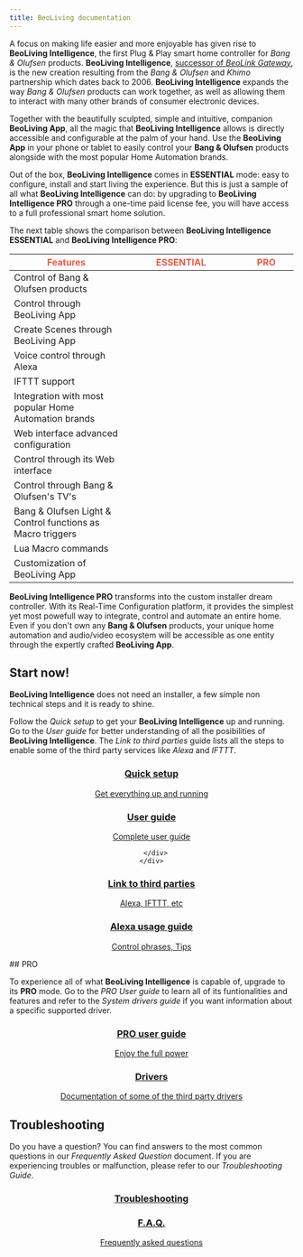 ```yaml
---
title: BeoLiving documentation
---
```




A focus on making life easier and more enjoyable has given rise to **BeoLiving Intelligence**, the first Plug & Play smart home 
controller for _Bang & Olufsen_ products. **BeoLiving Intelligence**, [successor of _BeoLink Gateway_](http://www.ikatu.us/beolink-gateway.html), 
is the new creation resulting from the _Bang & Olufsen_ and _Khimo_ partnership which dates back to 2006. **BeoLiving Intelligence** expands the 
way _Bang & Olufsen_ products can work together, as well as allowing them to interact with many other brands of consumer electronic devices.

Together with the beautifully sculpted, simple and intuitive, companion **BeoLiving App**, all the magic that **BeoLiving Intelligence** allows 
is directly accessible and configurable at the palm of your hand. Use the **BeoLiving App** in your phone or tablet to easily control your **Bang 
& Olufsen** products alongside with the most popular Home Automation brands.

Out of the box, **BeoLiving Intelligence** comes in **ESSENTIAL** mode: easy to configure, install and start living the experience. But this is just a
 sample of all what **BeoLiving Intelligence** can do: by upgrading to **BeoLiving Intelligence PRO** through a one-time paid license fee, you 
will have access to a full professional smart home solution.

The next table shows the comparison between **BeoLiving Intelligence ESSENTIAL** and **BeoLiving Intelligence PRO**:

<table class="table">
  <thead>
    <tr style="color: #eb5946">
      <th scope="col" style="width: 40%">Features</th>
      <th scope="col" class="text-center">ESSENTIAL</th>
      <th scope="col" class="text-center">PRO</th>
    </tr>
  </thead>
  <tbody>
    <tr>
      <td>Control of Bang & Olufsen products</td>
      <td class="text-center">
        <i class="fa fa-check" style="color: #eb5946"></i>
      </td>
      <td class="text-center">
        <i class="fa fa-check" style="color: #eb5946"></i>
      </td>
    </tr>
    <tr>
      <td>Control through BeoLiving App</td>
      <td class="text-center">
        <i class="fa fa-check" style="color: #eb5946"></i>
      </td>
      <td class="text-center">
        <i class="fa fa-check" style="color: #eb5946"></i>
      </td>
    </tr>
    <tr>
      <td>Create Scenes through BeoLiving App</td>
      <td class="text-center">
        <i class="fa fa-check" style="color: #eb5946"></i>
      </td>
      <td class="text-center">
        <i class="fa fa-check" style="color: #eb5946"></i>
      </td>
    </tr>
    <tr>
      <td>Voice control through Alexa</td>
      <td class="text-center">
        <i class="fa fa-check" style="color: #eb5946"></i>
      </td>
      <td class="text-center">
        <i class="fa fa-check" style="color: #eb5946"></i>
      </td>
    </tr>
    <tr>
      <td>IFTTT support</td>
      <td class="text-center">
        <i class="fa fa-check" style="color: #eb5946"></i>
      </td>
      <td class="text-center">
        <i class="fa fa-check" style="color: #eb5946"></i>
      </td>
    </tr>
    <tr>
      <td>Integration with most popular Home Automation brands</td>
      <td class="text-center">
      </td>
      <td class="text-center">
        <i class="fa fa-check" style="color: #eb5946"></i>
      </td>
    </tr>
    <tr>
      <td>Web interface advanced configuration</td>
      <td class="text-center">
      </td>
      <td class="text-center">
        <i class="fa fa-check" style="color: #eb5946"></i>
      </td>
    </tr>
    <tr>
      <td>Control through its Web interface</td>
      <td class="text-center">
      </td>
      <td class="text-center">
        <i class="fa fa-check" style="color: #eb5946"></i>
      </td>
    </tr>
    <tr>
      <td>Control through Bang & Olufsen's TV's</td>
      <td class="text-center">
      </td>
      <td class="text-center">
        <i class="fa fa-check" style="color: #eb5946"></i>
      </td>
    </tr>
    <tr>
      <td>Bang & Olufsen Light & Control functions as Macro triggers</td>
      <td class="text-center">
      </td>
      <td class="text-center">
        <i class="fa fa-check" style="color: #eb5946"></i>
      </td>
    </tr>
    <tr>
      <td>Lua Macro commands</td>
      <td class="text-center">
      </td>
      <td class="text-center">
        <i class="fa fa-check" style="color: #eb5946"></i>
      </td>
    </tr>
    <tr>
      <td>Customization of BeoLiving App</td>
      <td class="text-center">
      </td>
      <td class="text-center">
        <i class="fa fa-check" style="color: #eb5946"></i>
      </td>
    </tr>
  </tbody>
</table>
<a id="Essential"/>

**BeoLiving Intelligence PRO** transforms into the custom installer dream controller. With its Real-Time Configuration platform, it provides the 
simplest yet most powefull way to integrate, control and automate an entire home. Even if you don't own any **Bang & Olufsen** products, your 
unique home automation and audio/video ecosystem will be accessible as one entity through the expertly crafted **BeoLiving App**.

## Start now!

**BeoLiving Intelligence** does not need an installer, a few simple non technical steps and it is ready to shine.

Follow the _Quick setup_ to get your **BeoLiving Intelligence** up and running. Go to the _User guide_ for better understanding of all the 
posibilities of **BeoLiving Intelligence**. The _Link to third parties_ guide lists all the steps to enable some of the third party services like 
_Alexa_ and _IFTTT_.

<div class="row justify-content-md-center">
    <div class="col-lg-4"> 
     <div align="center"> 
        <a class="nav-link js-scroll-trigger sr-button" href="/bli-guides/bli-quick-setup-guide.html" data-sr-id="16" style="; visibility: visible;  -webkit-transform: translateY(0) scale(1); opacity: 1;transform: translateY(0) scale(1); opacity: 1;-webkit-transition: -webkit-transform 1s cubic-bezier(0.6, 0.2, 0.1, 1) 0.2s, opacity 1s cubic-bezier(0.6, 0.2, 0.1, 1) 0.2s; transition: transform 1s cubic-bezier(0.6, 0.2, 0.1, 1) 0.2s, opacity 1s cubic-bezier(0.6, 0.2, 0.1, 1) 0.2s; ">
          <div class="service-box mt-5 mx-auto">
              <i class="fa fa-rocket fa-4x text-primary mb-3 sr-icons" data-sr-id="2" style="; visibility: visible;  -webkit-transform: scale(1); opacity: 1;transform: scale(1); opacity: 1;-webkit-transition: -webkit-transform 0.6s cubic-bezier(0.6, 0.2, 0.1, 1) 0s, opacity 0.6s cubic-bezier(0.6, 0.2, 0.1, 1) 0s; transition: transform 0.6s cubic-bezier(0.6, 0.2, 0.1, 1) 0s, opacity 0.6s cubic-bezier(0.6, 0.2, 0.1, 1) 0s; "></i>
              <h3 class="mb-3 text-dark">Quick setup</h3>
              <p class="text-muted mb-0">Get everything up and running</p>
          </div>
        </a>
     </div>
   </div>
   <div class="col-lg-4"> 
     <div align="center">
          <a class="nav-link js-scroll-trigger sr-button" href="/bli-guides/bli-advanced-user-guide.html" data-sr-id="16" style="; visibility: visible;  -webkit-transform: translateY(0) scale(1); opacity: 1;transform: translateY(0) scale(1); opacity: 1;-webkit-transition: -webkit-transform 1s cubic-bezier(0.6, 0.2, 0.1, 1) 0.2s, opacity 1s cubic-bezier(0.6, 0.2, 0.1, 1) 0.2s; transition: transform 1s cubic-bezier(0.6, 0.2, 0.1, 1) 0.2s, opacity 1s cubic-bezier(0.6, 0.2, 0.1, 1) 0.2s; ">
            <div class="service-box mt-5 mx-auto">
              <i class="fa fa-book fa-4x text-primary mb-3 sr-icons" data-sr-id="2" style="; visibility: visible;  -webkit-transform: scale(1); opacity: 1;transform: scale(1); opacity: 1;-webkit-transition: -webkit-transform 0.6s cubic-bezier(0.6, 0.2, 0.1, 1) 0s, opacity 0.6s cubic-bezier(0.6, 0.2, 0.1, 1) 0s; transition: transform 0.6s cubic-bezier(0.6, 0.2, 0.1, 1) 0s, opacity 0.6s cubic-bezier(0.6, 0.2, 0.1, 1) 0s; "></i>
              <h3 class="mb-3 text-dark">User guide</h3>
              <p class="text-muted mb-0">Complete user guide</p>
            </div>
          </a>


      </div>
    </div>
</div>
<div class="row justify-content-md-center">
    <div class="col-lg-4">
     <div align="center">
     <a class="nav-link js-scroll-trigger sr-button" href="/bli-guides/bli-link-third-party-service.html" data-sr-id="16" style="; visibility: visible;  -webkit-transform: translateY(0) scale(1); opacity: 1;transform: translateY(0) scale(1); opacity: 1;-webkit-transition: -webkit-transform 1s cubic-bezier(0.6, 0.2, 0.1, 1) 0.2s, opacity 1s cubic-bezier(0.6, 0.2, 0.1, 1) 0.2s; transition: transform 1s cubic-bezier(0.6, 0.2, 0.1, 1) 0.2s, opacity 1s cubic-bezier(0.6, 0.2, 0.1, 1) 0.2s; ">
            <div class="service-box mt-5 mx-auto">
              <i class="fa fa-cloud fa-4x text-primary mb-3 sr-icons" data-sr-id="2" style="; visibility: visible;  -webkit-transform: scale(1); opacity: 1;transform: scale(1); opacity: 1;-webkit-transition: -webkit-transform 0.6s cubic-bezier(0.6, 0.2, 0.1, 1) 0s, opacity 0.6s cubic-bezier(0.6, 0.2, 0.1, 1) 0s; transition: transform 0.6s cubic-bezier(0.6, 0.2, 0.1, 1) 0s, opacity 0.6s cubic-bezier(0.6, 0.2, 0.1, 1) 0s; "></i>
              <h3 class="mb-3 text-dark">Link to third parties</h3>
              <p class="text-muted mb-0">Alexa, IFTTT, etc</p>
            </div>
      </a>
     </div>
   </div>
    <div class="col-lg-4">
     <div align="center">
     <a class="nav-link js-scroll-trigger sr-button" href="/bli-guides/bli-alexa.html" data-sr-id="16" style="; visibility: visible;  -webkit-transform: translateY(0) scale(1); opacity: 1;transform: translateY(0) scale(1); opacity: 1;-webkit-transition: -webkit-transform 1s cubic-bezier(0.6, 0.2, 0.1, 1) 0.2s, opacity 1s cubic-bezier(0.6, 0.2, 0.1, 1) 0.2s; transition: transform 1s cubic-bezier(0.6, 0.2, 0.1, 1) 0.2s, opacity 1s cubic-bezier(0.6, 0.2, 0.1, 1) 0.2s; ">
            <div class="service-box mt-5 mx-auto">
              <i class="fa fa-comment fa-4x text-primary mb-3 sr-icons" data-sr-id="2" style="; visibility: visible;  -webkit-transform: scale(1); opacity: 1;transform: scale(1); opacity: 1;-webkit-transition: -webkit-transform 0.6s cubic-bezier(0.6, 0.2, 0.1, 1) 0s, opacity 0.6s cubic-bezier(0.6, 0.2, 0.1, 1) 0s; transition: transform 0.6s cubic-bezier(0.6, 0.2, 0.1, 1) 0s, opacity 0.6s cubic-bezier(0.6, 0.2, 0.1, 1) 0s; "></i>
              <h3 class="mb-3 text-dark">Alexa usage guide</h3>
              <p class="text-muted mb-0">Control phrases, Tips</p>
            </div>
      </a>
     </div>
   </div>
 </div>


<a id="PRO"/>
## PRO

To experience all of what **BeoLiving Intelligence** is capable of, upgrade to its **PRO** mode. Go to the _PRO User guide_ to learn all of its 
funtionalities and features and refer to the _System drivers guide_ if you want information about a specific supported driver.

<div class="row justify-content-md-center">
  <div class="col-lg-4"> 
     <div align="center"> 
        <a class="nav-link js-scroll-trigger sr-button" href="/bli-guides/bli-pro-user-guide.html" data-sr-id="16" style="; visibility: visible;  -webkit-transform: translateY(0) scale(1); opacity: 1;transform: translateY(0) scale(1); opacity: 1;-webkit-transition: -webkit-transform 1s cubic-bezier(0.6, 0.2, 0.1, 1) 0.2s, opacity 1s cubic-bezier(0.6, 0.2, 0.1, 1) 0.2s; transition: transform 1s cubic-bezier(0.6, 0.2, 0.1, 1) 0.2s, opacity 1s cubic-bezier(0.6, 0.2, 0.1, 1) 0.2s; ">
          <div class="service-box mt-5 mx-auto">
              <i class="fa fa-book fa-4x text-primary mb-3 sr-icons" data-sr-id="2" style="; visibility: visible;  -webkit-transform: scale(1); opacity: 1;transform: scale(1); opacity: 1;-webkit-transition: -webkit-transform 0.6s cubic-bezier(0.6, 0.2, 0.1, 1) 0s, opacity 0.6s cubic-bezier(0.6, 0.2, 0.1, 1) 0s; transition: transform 0.6s cubic-bezier(0.6, 0.2, 0.1, 1) 0s, opacity 0.6s cubic-bezier(0.6, 0.2, 0.1, 1) 0s; "></i>
              <h3 class="mb-3 text-dark">PRO user guide</h3>
              <p class="text-muted mb-0">Enjoy the full power</p>
          </div>
        </a>
     </div>
   </div>
    <div class="col-lg-4">
     <div align="center">
     <a class="nav-link js-scroll-trigger sr-button" href="/bli-help-files/drivers/main.html" data-sr-id="16" style="; visibility: visible;  -webkit-transform: translateY(0) scale(1); opacity: 1;transform: translateY(0) scale(1); opacity: 1;-webkit-transition: -webkit-transform 1s cubic-bezier(0.6, 0.2, 0.1, 1) 0.2s, opacity 1s cubic-bezier(0.6, 0.2, 0.1, 1) 0.2s; transition: transform 1s cubic-bezier(0.6, 0.2, 0.1, 1) 0.2s, opacity 1s cubic-bezier(0.6, 0.2, 0.1, 1) 0.2s; ">
            <div class="service-box mt-5 mx-auto">
              <i class="fa fa-puzzle-piece fa-4x fa-square-o text-primary mb-3 sr-icons" data-sr-id="2" style="; visibility: visible;  -webkit-transform: scale(1); opacity: 1;transform: scale(1); opacity: 1;-webkit-transition: -webkit-transform 0.6s cubic-bezier(0.6, 0.2, 0.1, 1) 0s, opacity 0.6s cubic-bezier(0.6, 0.2, 0.1, 1) 0s; transition: transform 0.6s cubic-bezier(0.6, 0.2, 0.1, 1) 0s, opacity 0.6s cubic-bezier(0.6, 0.2, 0.1, 1) 0s; "></i>
              <h3 class="mb-3 text-dark">Drivers</h3>
              <p class="text-muted mb-0">Documentation of some of the third party drivers</p>
            </div>
      </a>
     </div>
   </div>
</div>

  
<a id="contact"/>
  
## Troubleshooting

Do you have a question? You can find answers to the most common questions in our _Frequently Asked Question_ document. If you are experiencing 
troubles or malfunction, please refer to our _Troubleshooting Guide_.

<div class="row justify-content-md-center">
  <div class="col-lg-4"> 
     <div align="center"> 
        <a class="nav-link js-scroll-trigger sr-button" href="/bli-guides/bli-troubleshooting.html" data-sr-id="16" style="; visibility: visible;  -webkit-transform: translateY(0) scale(1); opacity: 1;transform: translateY(0) scale(1); opacity: 1;-webkit-transition: -webkit-transform 1s cubic-bezier(0.6, 0.2, 0.1, 1) 0.2s, opacity 1s cubic-bezier(0.6, 0.2, 0.1, 1) 0.2s; transition: transform 1s cubic-bezier(0.6, 0.2, 0.1, 1) 0.2s, opacity 1s cubic-bezier(0.6, 0.2, 0.1, 1) 0.2s; ">
          <div class="service-box mt-5 mx-auto">
              <i class="fa fa-cogs fa-4x text-primary mb-3 sr-icons" data-sr-id="2" style="; visibility: visible;  -webkit-transform: scale(1); opacity: 1;transform: scale(1); opacity: 1;-webkit-transition: -webkit-transform 0.6s cubic-bezier(0.6, 0.2, 0.1, 1) 0s, opacity 0.6s cubic-bezier(0.6, 0.2, 0.1, 1) 0s; transition: transform 0.6s cubic-bezier(0.6, 0.2, 0.1, 1) 0s, opacity 0.6s cubic-bezier(0.6, 0.2, 0.1, 1) 0s; "></i>
              <h3 class="mb-3 text-dark">Troubleshooting</h3>
              <p class="text-muted mb-0"></p>
          </div>
        </a>
     </div>
   </div>
    <div class="col-lg-4">
     <div align="center">
     <a class="nav-link js-scroll-trigger sr-button" href="/bli-guides/bli-faq.html" data-sr-id="16" style="; visibility: visible;  -webkit-transform: translateY(0) scale(1); opacity: 1;transform: translateY(0) scale(1); opacity: 1;-webkit-transition: -webkit-transform 1s cubic-bezier(0.6, 0.2, 0.1, 1) 0.2s, opacity 1s cubic-bezier(0.6, 0.2, 0.1, 1) 0.2s; transition: transform 1s cubic-bezier(0.6, 0.2, 0.1, 1) 0.2s, opacity 1s cubic-bezier(0.6, 0.2, 0.1, 1) 0.2s; ">
            <div class="service-box mt-5 mx-auto">
              <i class="fa fa-question-circle fa-4x text-primary mb-3 sr-icons" data-sr-id="2" style="; visibility: visible;  -webkit-transform: scale(1); opacity: 1;transform: scale(1); opacity: 1;-webkit-transition: -webkit-transform 0.6s cubic-bezier(0.6, 0.2, 0.1, 1) 0s, opacity 0.6s cubic-bezier(0.6, 0.2, 0.1, 1) 0s; transition: transform 0.6s cubic-bezier(0.6, 0.2, 0.1, 1) 0s, opacity 0.6s cubic-bezier(0.6, 0.2, 0.1, 1) 0s; "></i>
              <h3 class="mb-3 text-dark">F.A.Q.</h3>
              <p class="text-muted mb-0">Frequently asked questions</p>
            </div>
      </a>
     </div>
   </div>
</div>
 
  


